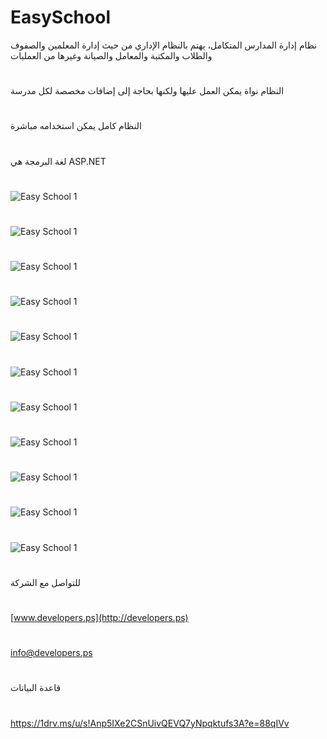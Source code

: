 # EasySchool
نظام إدارة المدارس المتكامل، يهتم بالنظام الإداري من حيث إدارة المعلمين والصفوف والطلاب والمكتبة والمعامل والصيانة وغيرها من العمليات
# 
النظام نواة يمكن العمل عليها ولكنها بحاجة إلى إضافات مخصصة لكل مدرسة
# 
النظام كامل يمكن استخدامه مباشرة
# 
لغة البرمجة هي ASP.NET
# 
![Easy School 1](https://developers.ps/Files/EasySchool/Easy0.png)
# 
![Easy School 1](https://developers.ps/Files/EasySchool/Easy1.png)
# 
![Easy School 1](https://developers.ps/Files/EasySchool/Easy2.png)
# 
![Easy School 1](https://developers.ps/Files/EasySchool/Easy3.png)
# 
![Easy School 1](https://developers.ps/Files/EasySchool/Easy4.png)
# 
![Easy School 1](https://developers.ps/Files/EasySchool/Easy5.png)
# 
![Easy School 1](https://developers.ps/Files/EasySchool/Easy6.png)
# 
![Easy School 1](https://developers.ps/Files/EasySchool/Easy7.png)
# 
![Easy School 1](https://developers.ps/Files/EasySchool/Easy8.png)
# 
![Easy School 1](https://developers.ps/Files/EasySchool/Easy9.png)
# 
![Easy School 1](https://developers.ps/Files/EasySchool/Easy10.png)
# 
للتواصل مع الشركة
# 
[www.developers.ps](http://developers.ps)
# 
[info@developers.ps](info@developers.ps)
# 
قاعدة البيانات
# 
https://1drv.ms/u/s!Anp5IXe2CSnUivQEVQ7yNpqktufs3A?e=88qIVv
